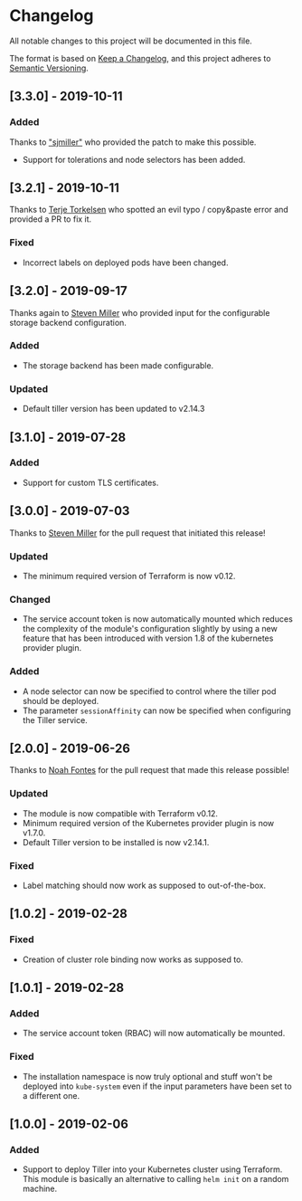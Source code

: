 # Changelog

All notable changes to this project will be documented in this file.

The format is based on [Keep a Changelog](https://keepachangelog.com/en/1.0.0/),
and this project adheres to [Semantic Versioning](https://semver.org/spec/v2.0.0.html).

## [3.3.0] - 2019-10-11

### Added

Thanks to ["sjmiller"](https://github.com/sjmiller) who provided the patch
to make this possible.

- Support for tolerations and node selectors has been added.

## [3.2.1] - 2019-10-11

Thanks to [Terje Torkelsen](https://github.com/tesharp) who spotted an evil typo /
copy&paste error and provided a PR to fix it.

### Fixed

- Incorrect labels on deployed pods have been changed.

## [3.2.0] - 2019-09-17

Thanks again to [Steven Miller](https://github.com/sjmiller609) who provided input
for the configurable storage backend configuration.

### Added

- The storage backend has been made configurable.

### Updated

- Default tiller version has been updated to v2.14.3

## [3.1.0] - 2019-07-28

### Added

- Support for custom TLS certificates.

## [3.0.0] - 2019-07-03

Thanks to  [Steven Miller](https://github.com/sjmiller609) for the pull request
that initiated this release!

### Updated

- The minimum required version of Terraform is now v0.12.

### Changed

- The service account token is now automatically mounted which reduces the
  complexity of the module's configuration slightly by using a new feature
  that has been introduced with version 1.8 of the kubernetes provider plugin.

### Added

- A node selector can now be specified to control where the tiller pod
  should be deployed.
- The parameter `sessionAffinity` can now be specified when configuring
  the Tiller service.

## [2.0.0] - 2019-06-26

Thanks to [Noah Fontes](https://github.com/impl) for the pull request
that made this release possible!

### Updated

- The module is now compatible with Terraform v0.12.
- Minimum required version of the Kubernetes provider plugin is now v1.7.0.
- Default Tiller version to be installed is now v2.14.1.

### Fixed

- Label matching should now work as supposed to out-of-the-box.

## [1.0.2] - 2019-02-28

### Fixed

- Creation of cluster role binding now works as supposed to.

## [1.0.1] - 2019-02-28

### Added

- The service account token (RBAC) will now automatically be mounted.

### Fixed

- The installation namespace is now truly optional and stuff won't
  be deployed into `kube-system` even if the input parameters have
  been set to a different one.

## [1.0.0] - 2019-02-06

### Added

- Support to deploy Tiller into your Kubernetes cluster using Terraform.
  This module is basically an alternative to calling `helm init` on a random
  machine.
